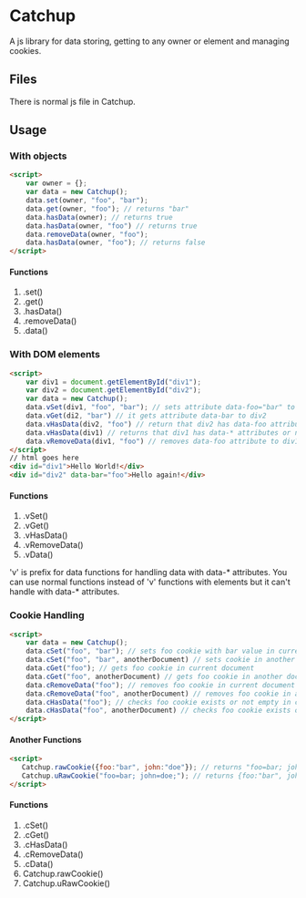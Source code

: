 # Catchup
A js library for data storing, getting to any owner or element and managing cookies.

## Files

There is normal js file in Catchup.

## Usage

### With objects
``` HTML
<script>
	var owner = {};
	var data = new Catchup();
	data.set(owner, "foo", "bar");
	data.get(owner, "foo"); // returns "bar"
	data.hasData(owner); // returns true
	data.hasData(owner, "foo") // returns true
	data.removeData(owner, "foo");
	data.hasData(owner, "foo"); // returns false
</script>
```

#### Functions
1. .set()
2. .get()
3. .hasData()
4. .removeData()
5. .data()

### With DOM elements
```HTML
<script>
	var div1 = document.getElementById("div1");
	var div2 = document.getElementById("div2");
	var data = new Catchup();
	data.vSet(div1, "foo", "bar"); // sets attribute data-foo="bar" to div1
	data.vGet(di2, "bar") // it gets attribute data-bar to div2
	data.vHasData(div2, "foo") // return that div2 has data-foo attribute or not
	data.vHasData(div1) // returns that div1 has data-* attributes or not
	data.vRemoveData(div1, "foo") // removes data-foo attribute to div1
</script>
// html goes here
<div id="div1">Hello World!</div>
<div id="div2" data-bar="foo">Hello again!</div>
```

#### Functions
1. .vSet()
2. .vGet()
3. .vHasData()
4. .vRemoveData()
5. .vData()

'v' is prefix for data functions for handling data with data-* attributes.
You can use normal functions instead of 'v' functions with elements but it can't handle with data-* attributes.

### Cookie Handling

```HTML
<script>
	var data = new Catchup();
	data.cSet("foo", "bar"); // sets foo cookie with bar value in current document
	data.cSet("foo", "bar", anotherDocument) // sets cookie in another document responsed by ajax or a frame document
	data.cGet("foo"); // gets foo cookie in current document
	data.cGet("foo", anotherDocument) // gets foo cookie in another document
	data.cRemoveData("foo"); // removes foo cookie in current document
	data.cRemoveData("foo", anotherDocument) // removes foo cookie in another document
	data.cHasData("foo"); // checks foo cookie exists or not empty in current document
	data.cHasData("foo", anotherDocument) // checks foo cookie exists or not empty in another document
</script>
```
#### Another Functions
 ```HTML
<script>
	Catchup.rawCookie({foo:"bar", john:"doe"}); // returns "foo=bar; john=doe;"
	Catchup.uRawCookie("foo=bar; john=doe;"); // returns {foo:"bar", john:"doe"}
</script>
 ```
 #### Functions
 1. .cSet()
 2. .cGet()
 3. .cHasData()
 4. .cRemoveData()
 5. .cData()
 6. Catchup.rawCookie()
 7. Catchup.uRawCookie()
